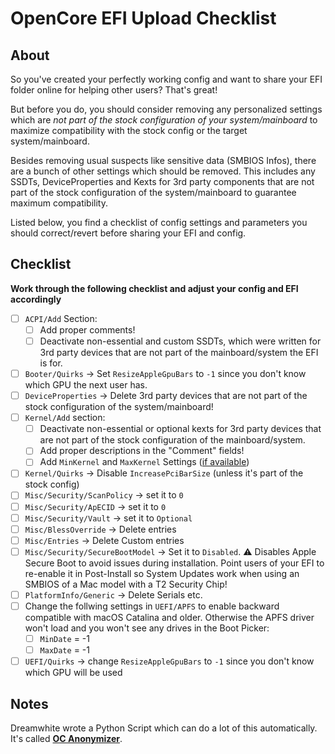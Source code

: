 # OpenCore EFI Upload Checklist

## About
So you've created your perfectly working config and want to share your EFI folder online for helping other users? That's great! 

But before you do, you should consider removing any personalized settings which are *not part of the stock configuration of your system/mainboard* to maximize compatibility with the stock config or the target system/mainboard. 

Besides removing usual suspects like sensitive data (SMBIOS Infos), there are a bunch of other settings which should be removed. This includes any SSDTs, DeviceProperties and Kexts for 3rd party components that are not part of the stock configuration of the system/mainboard to guarantee maximum compatibility.

Listed below, you find a checklist of config settings and parameters you should correct/revert before sharing your EFI and config.

## Checklist
**Work through the following checklist and adjust your config and EFI accordingly**

- [ ] `ACPI/Add` Section: 
	- [ ] Add proper comments!
	- [ ] Deactivate non-essential and custom SSDTs, which were written for 3rd party devices that are not part of the mainboard/system the EFI is for.
- [ ] `Booter/Quirks` &rarr; Set `ResizeAppleGpuBars` to `-1` since you don't know which GPU the next user has.
- [ ] `DeviceProperties` &rarr; Delete 3rd party devices that are not part of the stock configuration of the system/mainboard!
- [ ] `Kernel/Add` section:
	- [ ] Deactivate non-essential or optional kexts for 3rd party devices that are not part of the stock configuration of the mainboard/system.
	- [ ] Add proper descriptions in the "Comment" fields!
	- [ ] Add `MinKernel` and `MaxKernel` Settings ([if available](https://github.com/acidanthera/OpenCorePkg/blob/master/Docs/Kexts.md)) 
- [ ] `Kernel/Quirks` &rarr; Disable `IncreasePciBarSize` (unless it's part of the stock config) 
- [ ] `Misc/Security/ScanPolicy` &rarr; set it to `0`
- [ ] `Misc/Security/ApECID` &rarr; set it to `0`
- [ ] `Misc/Security/Vault` &rarr; set it to `Optional`
- [ ] `Misc/BlessOverride` &rarr; Delete entries 
- [ ] `Misc/Entries` &rarr; Delete Custom entries
- [ ] `Misc/Security/SecureBootModel` &rarr; Set it to `Disabled`. :warning: Disables Apple Secure Boot to avoid issues during installation. Point users of your EFI to re-enable it in Post-Install so System Updates work when using an SMBIOS of a Mac model with a T2 Security Chip!
- [ ] `PlatformInfo/Generic` &rarr; Delete Serials etc.
- [ ] Change the follwing settings in `UEFI/APFS` to enable backward compatible with macOS Catalina and older. Otherwise the APFS driver won't load and you won't see any drives in the Boot Picker:	
	- [ ] `MinDate` = -1
	- [ ] `MaxDate` = -1
- [ ] `UEFI/Quirks` &rarr; change `ResizeAppleGpuBars` to `-1` since you don't know which GPU will be used

## Notes
Dreamwhite wrote a Python Script which can do a lot of this automatically. It's called [**OC Anonymizer**](https://github.com/dreamwhite/OC-Anonymizer).
